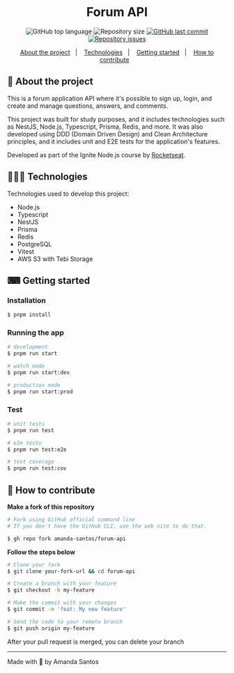 <h1 align="center">
  Forum API
</h1>

<p align="center">
  <img alt="GitHub top language" src="https://img.shields.io/github/languages/top/amanda-santos/forum-api">

  <img alt="Repository size" src="https://img.shields.io/github/repo-size/amanda-santos/forum-api">

  <a href="https://github.com/amanda-santos/forum-api/commits/master">
    <img alt="GitHub last commit" src="https://img.shields.io/github/last-commit/amanda-santos/forum-api">
  </a>

  <a href="https://github.com/amanda-santos/forum-api/issues">
    <img alt="Repository issues" src="https://img.shields.io/github/issues/amanda-santos/forum-api">
  </a>
</p>

<p align="center">
  <a href="#-about-the-project">About the project</a>&nbsp;&nbsp;&nbsp;|&nbsp;&nbsp;&nbsp;
  <a href="#-technologies">Technologies</a>&nbsp;&nbsp;&nbsp;|&nbsp;&nbsp;&nbsp;
  <a href="#-getting-started">Getting started</a>&nbsp;&nbsp;&nbsp;|&nbsp;&nbsp;&nbsp;
  <a href="#-how-to-contribute">How to contribute</a>&nbsp;&nbsp;&nbsp;
</p>

## 📝 About the project

<p>
  This is a forum application API where it's possible to sign up, login, and create and manage questions, answers, and comments.
</p>
<p>
  This project was built for study purposes, and it includes technologies such as NestJS, Node.js, Typescript, Prisma, Redis, and more. It was also developed using DDD (Domain Driven Design) and Clean Architecture principles, and it includes unit and E2E tests for the application's features.
</p>
<p>
  Developed as part of the Ignite Node.js course by <a href="https://www.rocketseat.com.br/">Rocketseat</a>.
</p>

## 👩🏻‍💻 Technologies

Technologies used to develop this project:

- Node.js
- Typescript
- NestJS
- Prisma
- Redis
- PostgreSQL
- Vitest
- AWS S3 with Tebi Storage

## ⌨ Getting started

### Installation

```bash
$ pnpm install
```

### Running the app

```bash
# development
$ pnpm run start

# watch mode
$ pnpm run start:dev

# production mode
$ pnpm run start:prod
```

### Test

```bash
# unit tests
$ pnpm run test

# e2e tests
$ pnpm run test:e2e

# test coverage
$ pnpm run test:cov
```

## 🤔 How to contribute

**Make a fork of this repository**

```bash
# Fork using GitHub official command line
# If you don't have the GitHub CLI, use the web site to do that.

$ gh repo fork amanda-santos/forum-api
```

**Follow the steps below**

```bash
# Clone your fork
$ git clone your-fork-url && cd forum-api

# Create a branch with your feature
$ git checkout -b my-feature

# Make the commit with your changes
$ git commit -m 'feat: My new feature'

# Send the code to your remote branch
$ git push origin my-feature
```

After your pull request is merged, you can delete your branch

---

Made with 💜 by Amanda Santos
